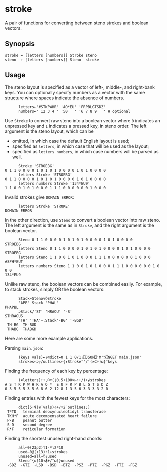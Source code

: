 # stroke

A pair of functions for converting between steno strokes and boolean vectors.

## Synopsis

    stroke ← [letters [numbers]] Stroke steno
    steno  ← [letters [numbers]] Steno  stroke

## Usage

The steno layout is specified as a vector of left-, middle-, and right-bank keys.
You can optionally specify numbers as a vector with the same structure where spaces indicate the absence of numbers.

          letters←'#STKPWHR' 'AO*EU' 'FRPBLGTSDZ'
          numbers←' 12 3 4 ' '50   ' '6 7 8 9   ' ⍝ optional

Use `Stroke` to convert raw steno into a boolean vector where `0` indicates an unpressed key and `1` indicates a pressed key, in steno order.
The left argument is the steno layout, which can be

- omitted, in which case the default English layout is used;
- specified as `letters`, in which case that will be used as the layout;
- specified as `letters numbers`, in which case numbers will be parsed as well.

<!-- dummy comment to force the code block to render properly -->

          Stroke 'STROEBG'
    0 1 1 0 0 0 0 1 0 1 0 1 0 0 0 0 1 0 1 0 0 0 0
          letters Stroke 'STROEBG'
    0 1 1 0 0 0 0 1 0 1 0 1 0 0 0 0 1 0 1 0 0 0 0
          letters numbers Stroke '134*EU9'
    1 1 0 0 1 0 1 0 0 0 1 1 1 0 0 0 0 0 0 1 0 0 0

Invalid strokes give `DOMAIN ERROR`:

          letters Stroke 'STROKE'
    DOMAIN ERROR

In the other direction, use `Steno` to convert a boolean vector into raw steno.
The left argument is the same as in `Stroke`, and the right argument is the boolean vector.

          Steno 0 1 1 0 0 0 0 1 0 1 0 1 0 0 0 0 1 0 1 0 0 0 0
    STROEBG
          letters Steno 0 1 1 0 0 0 0 1 0 1 0 1 0 0 0 0 1 0 1 0 0 0 0
    STROEBG
          letters Steno 1 1 0 0 1 0 1 0 0 0 1 1 1 0 0 0 0 0 0 1 0 0 0
    #SPH*EUT
          letters numbers Steno 1 1 0 0 1 0 1 0 0 0 1 1 1 0 0 0 0 0 0 1 0 0 0
    134*EU9

Unlike raw steno, the boolean vectors can be combined easily.
For example, to stack strokes, simply OR the boolean vectors:

          Stack←Steno∨⍥Stroke
          'APB' Stack 'PHAL'
    PHAPBL
          ⊃Stack/'ST' 'HRAOU' '-S'
    STHRAOUS
          'TH' 'THA'∘.Stack'-BG' '-BGD'
     TH-BG  TH-BGD
     THABG  THABGD

Here are some more example applications.

Parsing `main.json`:

          (keys vals)←↓⍉dict←0 1 1 0/1↓⎕JSON⍠'M'⊃⎕NGET'main.json'
          strokes←⊃⍪/outlines←{↑Stroke¨'/'(≠⊆⊢)⍵}¨keys

Finding the frequency of each key by percentage:

          (∊letters)↑⍤,⍥⊂(⌊0.5+100×⊢÷+/)+⌿strokes
    # S T K P W H R A O *  E U F R P B L G T S D Z
    0 3 5 5 5 3 5 6 8 6 2 12 8 1 3 5 6 3 3 3 3 2 0

Finding entries with the fewest keys for the most characters:

          dict[5↑⍒(≢¨vals)÷+/⍣2¨outlines;]
     T*TD   terminal deoxynucleotidyl transferase
     TKH*F  acute decompensated heart failure
     P-B    peanut butter
     S-D    second-degree
     R*F    reticular formation

Finding the shortest unused right-hand chords:

          all←⍉(23⍴2)⊤1-⍨⍳2*10
          used←0@(⍳13)⍤1⊢strokes
          unused←all~⍥↓used
          Steno¨{⍵[10↑⍋+/¨⍵]}unused
     -SDZ  -GTZ  -LSD  -BSD  -BTZ  -PSZ  -PTZ  -PGZ  -FTZ  -FGZ
